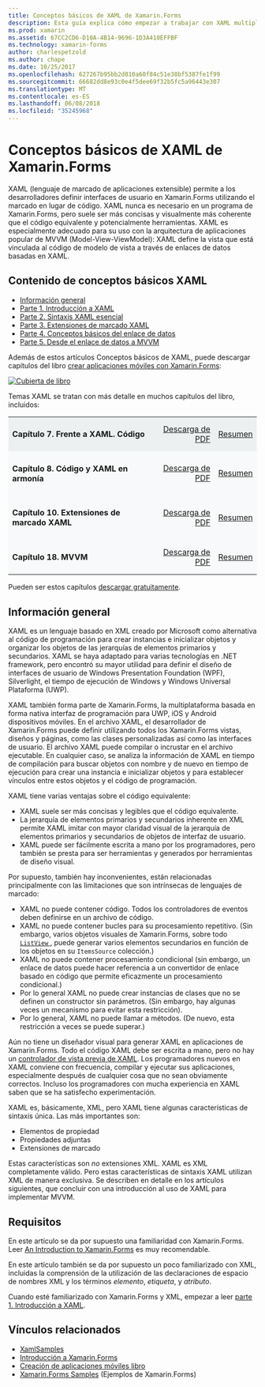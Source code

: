 ```yaml
---
title: Conceptos básicos de XAML de Xamarin.Forms
description: Esta guía explica cómo empezar a trabajar con XAML multiplataforma para dispositivos móviles. XAML permite a los desarrolladores definir las interfaces de usuario en aplicaciones de Xamarin.Forms mediante marcado en lugar del código.
ms.prod: xamarin
ms.assetid: 67CC2CD6-D10A-4B14-9696-1D3A410EFFBF
ms.technology: xamarin-forms
author: charlespetzold
ms.author: chape
ms.date: 10/25/2017
ms.openlocfilehash: 627267b95bb2d810a60f84c51e38bf5387fe1f99
ms.sourcegitcommit: 66682dd8e93c0e4f5dee69f32b5fc5a96443e307
ms.translationtype: MT
ms.contentlocale: es-ES
ms.lasthandoff: 06/08/2018
ms.locfileid: "35245968"
---
```

# <a name="xamarinforms-xaml-basics"></a>Conceptos básicos de XAML de Xamarin.Forms

XAML (lenguaje de marcado de aplicaciones extensible) permite a los desarrolladores definir interfaces de usuario en Xamarin.Forms utilizando el marcado en lugar de código. XAML nunca es necesario en un programa de Xamarin.Forms, pero suele ser más concisas y visualmente más coherente que el código equivalente y potencialmente herramientas. XAML es especialmente adecuado para su uso con la arquitectura de aplicaciones popular de MVVM (Model-View-ViewModel): XAML define la vista que está vinculada al código de modelo de vista a través de enlaces de datos basadas en XAML.

## <a name="xaml-basics-contents"></a>Contenido de conceptos básicos XAML

* [Información general](#Overview)
* [Parte 1. Introducción a XAML](~/xamarin-forms/xaml/xaml-basics/get-started-with-xaml.md)
* [Parte 2. Sintaxis XAML esencial](~/xamarin-forms/xaml/xaml-basics/essential-xaml-syntax.md)
* [Parte 3. Extensiones de marcado XAML](~/xamarin-forms/xaml/xaml-basics/xaml-markup-extensions.md)
* [Parte 4. Conceptos básicos del enlace de datos](~/xamarin-forms/xaml/xaml-basics/data-binding-basics.md)
* [Parte 5. Desde el enlace de datos a MVVM](~/xamarin-forms/xaml/xaml-basics/data-bindings-to-mvvm.md)

Además de estos artículos Conceptos básicos de XAML, puede descargar capítulos del libro [crear aplicaciones móviles con Xamarin.Forms](~/xamarin-forms/creating-mobile-apps-xamarin-forms/index.md):

[![](images/cover-sml.png "Cubierta de libro")](~/xamarin-forms/creating-mobile-apps-xamarin-forms/index.md)

Temas XAML se tratan con más detalle en muchos capítulos del libro, incluidos:

<table style="border:0px; box-shadow:0 0px 0px" cellpadding="0" cellspacing="2" border="0" width="85%">
<tr style="background:#ecf0f1">
  <td style="border:0px;">
    <h4>Capítulo 7. Frente a XAML. Código</h4>
  </td>
  <td style="border:0px;" align="right"><a href="https://download.xamarin.com/developer/xamarin-forms-book/XamarinFormsBook-Ch07-Apr2016.pdf">Descarga de PDF</a> </td>
  <td style="border:0px;" align="right"><a href="~/xamarin-forms/creating-mobile-apps-xamarin-forms/summaries/chapter07.md">Resumen</a></td>
</tr>
<tr style="background:#f8f9fa">
  <td style="border:0px;">
    <h4>Capítulo 8. Código y XAML en armonía</h4>
  </td>
  <td style="border:0px;" align="right"><a href="https://download.xamarin.com/developer/xamarin-forms-book/XamarinFormsBook-Ch08-Apr2016.pdf">Descarga de PDF</a> </td>
  <td style="border:0px;" align="right"><a href="~/xamarin-forms/creating-mobile-apps-xamarin-forms/summaries/chapter08.md">Resumen</a></td>
</tr>
<tr style="background:#f8f9fa">
  <td style="border:0px;">
    <h4>Capítulo 10. Extensiones de marcado XAML</h4>
  </td>
  <td style="border:0px;" align="right"><a href="https://download.xamarin.com/developer/xamarin-forms-book/XamarinFormsBook-Ch10-Apr2016.pdf">Descarga de PDF</a> </td>
  <td style="border:0px;" align="right"><a href="~/xamarin-forms/creating-mobile-apps-xamarin-forms/summaries/chapter10.md">Resumen</a></td>
</tr>
<tr style="background:#f8f9fa">
  <td style="border:0px;">
    <h4>Capítulo 18. MVVM</h4>
  </td>
  <td style="border:0px;" align="right"><a href="https://download.xamarin.com/developer/xamarin-forms-book/XamarinFormsBook-Ch18-Apr2016.pdf">Descarga de PDF</a> </td>
  <td style="border:0px;" align="right"><a href="~/xamarin-forms/creating-mobile-apps-xamarin-forms/summaries/chapter18.md">Resumen</a></td></tr>
</table>

Pueden ser estos capítulos [descargar gratuitamente](~/xamarin-forms/creating-mobile-apps-xamarin-forms/index.md).

<a name="Overview" />

## <a name="overview"></a>Información general

XAML es un lenguaje basado en XML creado por Microsoft como alternativa al código de programación para crear instancias e inicializar objetos y organizar los objetos de las jerarquías de elementos primarios y secundarios. XAML se haya adaptado para varias tecnologías en .NET framework, pero encontró su mayor utilidad para definir el diseño de interfaces de usuario de Windows Presentation Foundation (WPF), Silverlight, el tiempo de ejecución de Windows y Windows Universal Plataforma (UWP).

XAML también forma parte de Xamarin.Forms, la multiplataforma basada en forma nativa interfaz de programación para UWP, iOS y Android dispositivos móviles. En el archivo XAML, el desarrollador de Xamarin.Forms puede definir utilizando todos los Xamarin.Forms vistas, diseños y páginas, como las clases personalizadas así como las interfaces de usuario. El archivo XAML puede compilar o incrustar en el archivo ejecutable. En cualquier caso, se analiza la información de XAML en tiempo de compilación para buscar objetos con nombre y de nuevo en tiempo de ejecución para crear una instancia e inicializar objetos y para establecer vínculos entre estos objetos y el código de programación.

XAML tiene varias ventajas sobre el código equivalente:

-  XAML suele ser más concisas y legibles que el código equivalente.
-  La jerarquía de elementos primarios y secundarios inherente en XML permite XAML imitar con mayor claridad visual de la jerarquía de elementos primarios y secundarios de objetos de interfaz de usuario.
-  XAML puede ser fácilmente escrita a mano por los programadores, pero también se presta para ser herramientas y generados por herramientas de diseño visual.

Por supuesto, también hay inconvenientes, están relacionadas principalmente con las limitaciones que son intrínsecas de lenguajes de marcado:

-  XAML no puede contener código. Todos los controladores de eventos deben definirse en un archivo de código.
-  XAML no puede contener bucles para su procesamiento repetitivo. (Sin embargo, varios objetos visuales de Xamarin.Forms, sobre todo [ `ListView` ](https://developer.xamarin.com/api/type/Xamarin.Forms.ListView/) , puede generar varios elementos secundarios en función de los objetos en su `ItemsSource` colección.)
-  XAML no puede contener procesamiento condicional (sin embargo, un enlace de datos puede hacer referencia a un convertidor de enlace basado en código que permite eficazmente un procesamiento condicional.)
-  Por lo general XAML no puede crear instancias de clases que no se definen un constructor sin parámetros. (Sin embargo, hay algunas veces un mecanismo para evitar esta restricción).
-  Por lo general, XAML no puede llamar a métodos. (De nuevo, esta restricción a veces se puede superar.)

Aún no tiene un diseñador visual para generar XAML en aplicaciones de Xamarin.Forms. Todo el código XAML debe ser escrita a mano, pero no hay un [controlador de vista previa de XAML](~/xamarin-forms/xaml/xaml-previewer.md). Los programadores nuevos en XAML conviene con frecuencia, compilar y ejecutar sus aplicaciones, especialmente después de cualquier cosa que no sean obviamente correctos. Incluso los programadores con mucha experiencia en XAML saben que se ha satisfecho experimentación.

XAML es, básicamente, XML, pero XAML tiene algunas características de sintaxis única. Las más importantes son:

- Elementos de propiedad
- Propiedades adjuntas
- Extensiones de marcado

Estas características son *no* extensiones XML. XAML es XML completamente válido. Pero estas características de sintaxis XAML utilizan XML de manera exclusiva. Se describen en detalle en los artículos siguientes, que concluir con una introducción al uso de XAML para implementar MVVM.

## <a name="requirements"></a>Requisitos

En este artículo se da por supuesto una familiaridad con Xamarin.Forms. Leer [An Introduction to Xamarin.Forms](~/xamarin-forms/get-started/introduction-to-xamarin-forms.md) es muy recomendable.

En este artículo también se da por supuesto un poco familiarizado con XML, incluidas la comprensión de la utilización de las declaraciones de espacio de nombres XML y los términos *elemento*, *etiqueta*, y *atributo*.

Cuando esté familiarizado con Xamarin.Forms y XML, empezar a leer [parte 1. Introducción a XAML](~/xamarin-forms/xaml/xaml-basics/get-started-with-xaml.md).



## <a name="related-links"></a>Vínculos relacionados

- [XamlSamples](https://developer.xamarin.com/samples/xamarin-forms/XamlSamples/)
- [Introducción a Xamarin.Forms](~/xamarin-forms/get-started/introduction-to-xamarin-forms.md)
- [Creación de aplicaciones móviles libro](~/xamarin-forms/creating-mobile-apps-xamarin-forms/index.md)
- [Xamarin.Forms Samples](https://developer.xamarin.com/samples/xamarin-forms/all/) (Ejemplos de Xamarin.Forms)

